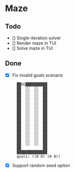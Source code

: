 # Maze

## Todo

- [] Single-iteration solver
- [] Render maze in TUI
- [] Solve maze in TUI

## Done

- [x] Fix invalid goals scenario

        ▓▓EE▓▓▓▓▓▓▓▓▓▓
        ▓▓  ░░  ░░  ▓▓
        ▓▓  ░░  ░░  ▓▓
        ▓▓  ░░  ░░  ▓▓
        ▓▓  ░░  ░░  ▓▓
        ▓▓  ░░  ░░  ▓▓
        ▓▓  ░░  ░░  ▓▓
        ▓▓  ░░  ░░  ▓▓
        ▓▓  ░░  ░░  ▓▓
        ▓▓  ░░  ░░  ▓▓
        ▓▓  ░░  ░░  ▓▓
        ▓▓  ░░  ░░  ▓▓
        ▓▓  ░░  ░░  ▓▓
        ▓▓  ░░  ░░  ▓▓
        ▓▓  ░░  ░░  ▓▓
        ▓▓          ▓▓
        ▓▓▓▓▓▓▓▓▓▓▓▓▓▓
        goals: ((0 0) (0 0))
- [x] Support random seed option
